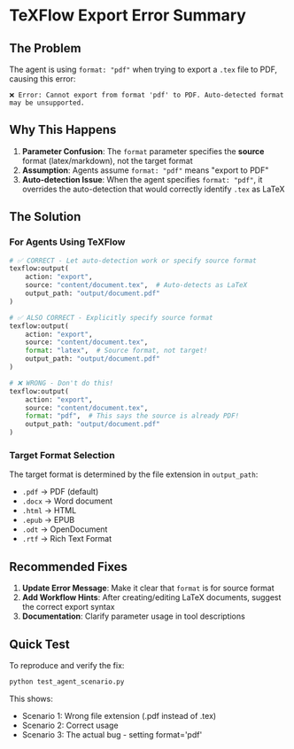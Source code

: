 # TeXFlow Export Error Summary

## The Problem

The agent is using `format: "pdf"` when trying to export a `.tex` file to PDF, causing this error:
```
❌ Error: Cannot export from format 'pdf' to PDF. Auto-detected format may be unsupported.
```

## Why This Happens

1. **Parameter Confusion**: The `format` parameter specifies the **source** format (latex/markdown), not the target format
2. **Assumption**: Agents assume `format: "pdf"` means "export to PDF" 
3. **Auto-detection Issue**: When the agent specifies `format: "pdf"`, it overrides the auto-detection that would correctly identify `.tex` as LaTeX

## The Solution

### For Agents Using TeXFlow

```python
# ✅ CORRECT - Let auto-detection work or specify source format
texflow:output(
    action: "export",
    source: "content/document.tex",  # Auto-detects as LaTeX
    output_path: "output/document.pdf"
)

# ✅ ALSO CORRECT - Explicitly specify source format
texflow:output(
    action: "export", 
    source: "content/document.tex",
    format: "latex",  # Source format, not target!
    output_path: "output/document.pdf"
)

# ❌ WRONG - Don't do this!
texflow:output(
    action: "export",
    source: "content/document.tex",
    format: "pdf",  # This says the source is already PDF!
    output_path: "output/document.pdf"
)
```

### Target Format Selection

The target format is determined by the file extension in `output_path`:
- `.pdf` → PDF (default)
- `.docx` → Word document
- `.html` → HTML
- `.epub` → EPUB
- `.odt` → OpenDocument
- `.rtf` → Rich Text Format

## Recommended Fixes

1. **Update Error Message**: Make it clear that `format` is for source format
2. **Add Workflow Hints**: After creating/editing LaTeX documents, suggest the correct export syntax
3. **Documentation**: Clarify parameter usage in tool descriptions

## Quick Test

To reproduce and verify the fix:
```bash
python test_agent_scenario.py
```

This shows:
- Scenario 1: Wrong file extension (.pdf instead of .tex)
- Scenario 2: Correct usage
- Scenario 3: The actual bug - setting format='pdf'
